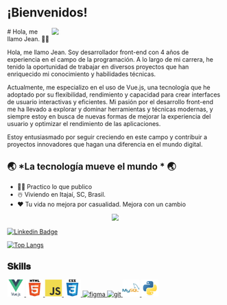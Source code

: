 # ¡Bienvenidos!

<img align="right" width="400" src="https://dltqhkoxgn1gx.cloudfront.net/img/posts/vuejs-animations-for-beginners-3.gif" />
#    Hola, me llamo Jean. 👨‍💻

Hola, me llamo Jean. Soy desarrollador front-end con 4 años de experiencia en el campo de la programación. A lo largo de mi carrera, he tenido la oportunidad de trabajar en diversos proyectos que han enriquecido mi conocimiento y habilidades técnicas.

Actualmente, me especializo en el uso de Vue.js, una tecnología que he adoptado por su flexibilidad, rendimiento y capacidad para crear interfaces de usuario interactivas y eficientes. Mi pasión por el desarrollo front-end me ha llevado a explorar y dominar herramientas y técnicas modernas, y siempre estoy en busca de nuevas formas de mejorar la experiencia del usuario y optimizar el rendimiento de las aplicaciones.

Estoy entusiasmado por seguir creciendo en este campo y contribuir a proyectos innovadores que hagan una diferencia en el mundo digital.

## 🌏 *La tecnología mueve el mundo * 🌏

- 🧙🏼‍️ Practico lo que publico
- ☃️ Viviendo en Itajaí, SC, Brasil.
- ❤️ Tu vida no mejora por casualidad. Mejora con un cambio

<p align="center">
  <a>
    <a src="https://git.io/typing-svg"><img src="https://readme-typing-svg.herokuapp.com?font=Fira+Code&pause=1000&color=0CF72C&width=435&lines=Desenvolvedor+Front-End+Vue.js+%F0%9F%91%A9%F0%9F%8F%BC%E2%80%8D%F0%9F%92%BB+">
  </a>
</p>

[![Linkedin Badge](https://img.shields.io/badge/-Jean%20Paulo-blue?style=flat-square&logo=Linkedin&logoColor=white&link=https://www.linkedin.com/in/jean-paulo-ab9442219/)](https://www.linkedin.com/in/jean-paulo-ab9442219/)


[![Top Langs](https://github-readme-stats.vercel.app/api/top-langs/?username=jeanpaulo204&layout=compact&show_icons=true)](https://github.com/jeanpaulo204/github-readme-stats)


## **𝐒𝐤𝐢𝐥𝐥𝐬**
<p align="left">
<a href="https://vuejs.org/" target="_blank" rel="noreferrer"> <img src="https://raw.githubusercontent.com/devicons/devicon/master/icons/vuejs/vuejs-original-wordmark.svg" alt="vuejs" width="40" height="40"/> </a> </a> <a href="https://www.w3.org/html/" target="_blank" rel="noreferrer"> <img src="https://raw.githubusercontent.com/devicons/devicon/master/icons/html5/html5-original-wordmark.svg" alt="html5" width="40" height="40"/> </a> <a href="https://developer.mozilla.org/en-US/docs/Web/JavaScript" target="_blank" rel="noreferrer"> <img src="https://raw.githubusercontent.com/devicons/devicon/master/icons/javascript/javascript-original.svg" alt="javascript" width="40" height="40"/> </a>
<a href="https://www.w3schools.com/css/" target="_blank" rel="noreferrer"> <img src="https://raw.githubusercontent.com/devicons/devicon/master/icons/css3/css3-original-wordmark.svg" alt="css3" width="40" height="40"/> </a> <a href="https://www.figma.com/" target="_blank" rel="noreferrer"> <img src="https://www.vectorlogo.zone/logos/figma/figma-icon.svg" alt="figma" width="40" height="40"/> </a> <a href="https://git-scm.com/" target="_blank" rel="noreferrer"> <img src="https://www.vectorlogo.zone/logos/git-scm/git-scm-icon.svg" alt="git" width="40" height="40"/>  <a href="https://www.mysql.com/" target="_blank" rel="noreferrer"> <img src="https://raw.githubusercontent.com/devicons/devicon/master/icons/mysql/mysql-original-wordmark.svg" alt="mysql" width="40" height="40"/>  <a href="https://www.python.org" target="_blank" rel="noreferrer"> <img src="https://raw.githubusercontent.com/devicons/devicon/master/icons/python/python-original.svg" alt="python" width="40" height="40"/>   </p>

